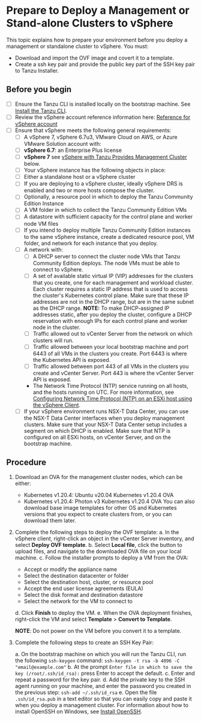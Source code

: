 # Prepare to Deploy a Management or Stand-alone Clusters to vSphere

This topic explains how to prepare your environment before you deploy a management or standalone cluster to vSphere. You must:
   - Download and import the OVF image and covert it to a template.
   - Create a ssh key pair and provide the public key part of the SSH key pair to Tanzu Installer.

## Before you begin
- [ ] Ensure the Tanzu CLI is installed locally on the bootstrap machine. See [Install the Tanzu CLI](installation-cli.md).
- [ ] Review the vSphere account reference information here: [Reference for vSphere account](ref-vsphere.md)
- [ ] Ensure that vSphere meets the following general requirements:
   - [ ] A vSphere 7, vSphere 6.7u3, VMware Cloud on AWS, or Azure VMware Solution account with:
   - [ ] **vSphere 6.7**: an Enterprise Plus license
   - [ ] **vSphere 7** see [vSphere with Tanzu Provides Management Cluster](#mc-vsphere7) below.
   - [ ] Your vSphere instance has the following objects in place:
   - [ ] Either a standalone host or a vSphere cluster
   - [ ] If you are deploying to a vSphere cluster, ideally vSphere DRS is enabled and two or more hosts compose the cluster.
   - [ ] Optionally, a resource pool in which to deploy the Tanzu Community Edition Instance
   - [ ] A VM folder in which to collect the Tanzu Community Edition VMs
   - [ ] A datastore with sufficient capacity for the control plane and worker node VM files
   - [ ] If you intend to deploy multiple Tanzu Community Edition instances to the same vSphere instance, create a dedicated resource pool, VM folder, and network for each instance that you deploy.
   - [ ] A network with:
      - [ ] A DHCP server to connect the cluster node VMs that Tanzu Community Edition deploys. The node VMs must be able to connect to vSphere.
      - [ ] A set of available static virtual IP (VIP) addresses for the clusters that you create,  one for each management and workload cluster. Each cluster requires a static IP address that is used to access the cluster's Kubernetes control plane. Make sure that these IP addresses are not in the DHCP range, but are in the same subnet as the DHCP range.
      **NOTE:** To make DHCP-assigned IP addresses static, after you deploy the cluster, configure a DHCP reservation with enough IPs for each control plane and worker node in the cluster.
      - [ ] Traffic allowed out to vCenter Server from the network on which clusters will run.
      - [ ] Traffic allowed between your local bootstrap machine and port 6443 of all VMs in the clusters you create. Port 6443 is where the Kubernetes API is exposed.
      - [ ] Traffic allowed between port 443 of all VMs in the clusters you create and vCenter Server. Port 443 is where the vCenter Server API is exposed.
      <!--- Traffic allowed between your local bootstrap machine out to the image repositories listed in the management cluster Bill of Materials (BoM) file, over port 443, for TCP. The BoM file is under `~/.tanzu/tkg/bom/` and its name includes the Tanzu Community Edition version, for example `bom-1.3.0+vmware.1.yaml` for v1.3.0.-->
      * The Network Time Protocol (NTP) service running on all hosts, and the hosts running on UTC. For more information, see [Configuring Network Time Protocol (NTP) on an ESXi host using the vSphere Client](https://kb.vmware.com/s/article/57147).
   - [ ] If your vSphere environment runs NSX-T Data Center, you can use the NSX-T Data Center interfaces when you deploy management clusters. Make sure that your NSX-T Data Center setup includes a segment on which DHCP is enabled. Make sure that NTP is configured on all ESXi hosts, on vCenter Server, and on the bootstrap machine.

## Procedure

1. Download an OVA for the management cluster nodes, which can be either:

   - Kubernetes v1.20.4: Ubuntu v20.04 Kubernetes v1.20.4 OVA
   - Kubernetes v1.20.4: Photon v3 Kubernetes v1.20.4 OVA
    You can also download base image templates for other OS and Kubernetes versions that you expect to create clusters from, or you can download them later.


2. Complete the following steps to deploy the OVF template:
   a. In the vSphere client, right-click an object in the vCenter Server inventory, and select **Deploy OVF template**.
   b. Select **Local file**, click the button to upload files, and navigate to the downloaded OVA file on your local machine.
   c. Follow the installer prompts to deploy a VM from the OVA:

    - Accept or modify the appliance name
    - Select the destination datacenter or folder
    - Select the destination host, cluster, or resource pool
    - Accept the end user license agreements (EULA)
    - Select the disk format and destination datastore
    - Select the network for the VM to connect to

   d. Click **Finish** to deploy the VM.
   e. When the OVA deployment finishes, right-click the VM and select **Template** > **Convert to Template**.

   **NOTE**: Do not power on the VM before you convert it to a template.
<!--In the **VMs and Templates** view, right-click the new template, select **Add Permission**, and assign the `tkg-user` to the template with the `TKG` role.

   For information about how to create the user and role for Tanzu Community Edition, see [Required Permissions for the vSphere Account](#vsphere-permissions) above. -->

3. Complete the following steps to create an SSH Key Pair:

   a. On the bootstrap machine on which you will run the Tanzu CLI, run the following `ssh-keygen` command:
   ``ssh-keygen -t rsa -b 4096 -C "email@example.com"``
   b. At the prompt `Enter file in which to save the key (/root/.ssh/id_rsa):` press Enter to accept the default.
   c. Enter and repeat a password for the key pair.
   d. Add the private key to the SSH agent running on your machine, and enter the password you created in the previous step:
   ``ssh-add ~/.ssh/id_rsa``
   e. Open the file `.ssh/id_rsa.pub` in a text editor so that you can easily copy and paste it when you deploy a management cluster.
   For information about how to install OpenSSH on Windows, see [Install OpenSSH](https://docs.microsoft.com/en-us/windows-server/administration/openssh/openssh_install_firstuse).

